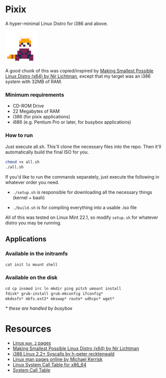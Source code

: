 # Pixix
A hyper-minimal Linux Distro for i386 and above.

<img style="min-width: 100px; image-rendering: pixelated" src="images/pixix.png">

A good chunk of this was copied/inspired by [Making Smallest Possible Linux Distro (x64) by Nir Lichtman](https://www.youtube.com/watch?v=u2Juz5sQyYQ),
except that my target was an i386 system with 32MB of RAM.

### Minimum requirements
- CD-ROM Drive
- 22 Megabytes of RAM
- i386 (for pixix applications)
- i686 (e.g. Pentium Pro or later, for busybox applications)

### How to run
Just execute all.sh. This'll clone the necessary files into the repo.
Then it'll automatically build the final ISO for you.
```bash
chmod +x all.sh
./all.sh
```

If you'd like to run the commands separately, just execute the following in whatever order you need.

- `./setup.sh` is responsible for downloading all the necessary things (kernel + bash)

- `./build.sh` is for compiling everything into a usable .iso file

All of this was tested on Linux Mint 22.1, so modify `setup.sh` for whatever distro you may be running.

## Applications
### Available in the initramfs
```
cat init ls mount shell
```

### Available on the disk
```
cd cp insmod irc ln mkdir ping pitch umount install
fdisk* grub-install grub-mkconfig ifconfig*
mkdosfs* mkfs.ext2* mkswap* route* udhcpc* wget*
```
*\* these are handled by busybox*

# Resources
- [Linux `man 2` pages](https://linux.die.net/man/2/)
- [Making Smallest Possible Linux Distro (x64) by Nir Lichtman](https://youtu.be/u2Juz5sQyYQ)
- [i386 Linux 2.2+ Syscalls by h-peter recktenwald](https://www.lxhp.in-berlin.de/lhpsysc1.html)
- [Linux man pages online by Michael Kerrisk](https://www.man7.org/linux/man-pages)
- [Linux System Call Table for x86_64](https://blog.rchapman.org/posts/Linux_System_Call_Table_for_x86_64/)
- [System Call Table](https://web.archive.org/web/20160213015253/http://docs.cs.up.ac.za/programming/asm/derick_tut/syscalls.html)
